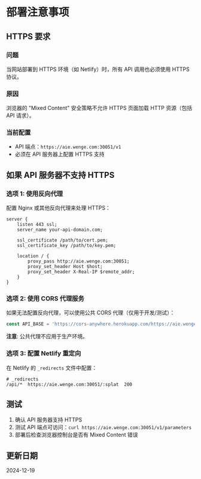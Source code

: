 # 部署注意事项

## HTTPS 要求

### 问题
当网站部署到 HTTPS 环境（如 Netlify）时，所有 API 调用也必须使用 HTTPS 协议。

### 原因
浏览器的 "Mixed Content" 安全策略不允许 HTTPS 页面加载 HTTP 资源（包括 API 请求）。

### 当前配置
- API 端点：`https://aie.wenge.com:30051/v1`
- 必须在 API 服务器上配置 HTTPS 支持

## 如果 API 服务器不支持 HTTPS

### 选项 1: 使用反向代理
配置 Nginx 或其他反向代理来处理 HTTPS：

```nginx
server {
    listen 443 ssl;
    server_name your-api-domain.com;
    
    ssl_certificate /path/to/cert.pem;
    ssl_certificate_key /path/to/key.pem;
    
    location / {
        proxy_pass http://aie.wenge.com:30051;
        proxy_set_header Host $host;
        proxy_set_header X-Real-IP $remote_addr;
    }
}
```

### 选项 2: 使用 CORS 代理服务
如果无法配置反向代理，可以使用公共 CORS 代理（仅用于开发/测试）：

```javascript
const API_BASE = 'https://cors-anywhere.herokuapp.com/https://aie.wenge.com:30051/v1';
```

**注意**: 公共代理不应用于生产环境。

### 选项 3: 配置 Netlify 重定向
在 Netlify 的 `_redirects` 文件中配置：

```
# _redirects
/api/*  https://aie.wenge.com:30051/:splat  200
```

## 测试
1. 确认 API 服务器支持 HTTPS
2. 测试 API 端点可访问：`curl https://aie.wenge.com:30051/v1/parameters`
3. 部署后检查浏览器控制台是否有 Mixed Content 错误

## 更新日期
2024-12-19

